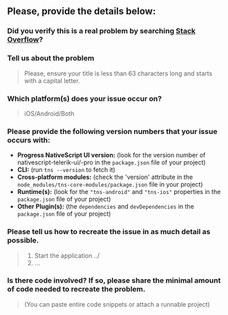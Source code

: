 ## Please, provide the details below:

### Did you verify this is a real problem by searching [Stack Overflow](http://stackoverflow.com/questions/tagged/nativescript)?

### Tell us about the problem
>Please, ensure your title is less than 63 characters long and starts with a capital
letter.

### Which platform(s) does your issue occur on?
> iOS/Android/Both

### Please provide the following version numbers that your issue occurs with:
- **Progress NativeScript UI version:** (look for the version number of nativescript-telerik-ui/-pro in the `package.json` file of your
project)
- **CLI:** (run `tns --version` to fetch it)
- **Cross-platform modules:** (check the 'version' attribute in the
`node_modules/tns-core-modules/package.json` file in your project)
- **Runtime(s):** (look for the `"tns-android"` and `"tns-ios"` properties in the
`package.json` file of your project)
- **Other Plugin(s):** (the `dependencies` and `devDependencies` in the `package.json` file of your project)

### Please tell us how to recreate the issue in as much detail as possible.
> 1. Start the application ../
> 2. ...

### Is there code involved? If so, please share the minimal amount of code needed to recreate the problem.
> (You can paste entire code snippets or attach a runnable project)
